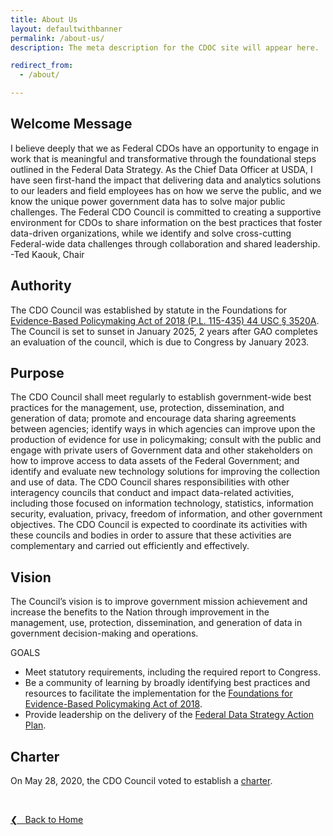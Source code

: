 ```yaml
---
title: About Us
layout: defaultwithbanner
permalink: /about-us/
description: The meta description for the CDOC site will appear here.

redirect_from:
  - /about/

---
```

## Welcome Message

I believe deeply that we as Federal CDOs have an opportunity to engage in work that is meaningful and transformative through the foundational steps outlined in the Federal Data Strategy.  As the Chief Data Officer at USDA, I have seen first-hand the impact that delivering data and analytics solutions to our leaders and field employees has on how we serve the public, and we know the unique power government data has to solve major public challenges.  The Federal CDO Council is committed to creating a supportive environment for CDOs to share information on the best practices that foster data-driven organizations, while we identify and solve cross-cutting Federal-wide data challenges through collaboration and shared leadership. -Ted Kaouk, Chair


## Authority

The CDO Council was established by statute in the Foundations for [Evidence-Based Policymaking Act of 2018 (P.L. 115-435) 44 USC § 3520A](https://www.congress.gov/bill/115th-congress/house-bill/4174/text). The Council is set to sunset in January 2025, 2 years after GAO completes an evaluation of the council, which is due to Congress by January 2023.

## Purpose
The CDO Council shall meet regularly to establish government-wide best practices for the management, use, protection, dissemination, and generation of data; promote and encourage data sharing agreements between agencies; identify ways in which agencies can improve upon the production of evidence for use in policymaking; consult with the public and engage with private users of Government data and other stakeholders on how to improve access to data assets of the Federal Government; and identify and evaluate new technology solutions for improving the collection and use of data. The CDO Council shares responsibilities with other interagency councils that conduct and impact data-related activities, including those focused on information technology, statistics, information security, evaluation, privacy, freedom of information, and other government objectives. The CDO Council is expected to coordinate its activities with these councils and bodies in order to assure that these activities are complementary and carried out efficiently and effectively.

## Vision
The Council’s vision is to improve government mission achievement and increase the benefits to the Nation through improvement in the management, use, protection, dissemination, and generation of data in government decision-making and operations. 

GOALS
* Meet statutory requirements, including the required report to Congress. 
* Be a community of learning by broadly identifying best practices and resources to facilitate the implementation for the [Foundations for Evidence-Based Policymaking Act of 2018](https://www.congress.gov/bill/115th-congress/house-bill/4174/text).
* Provide leadership on the delivery of the [Federal Data Strategy Action Plan](https://strategy.data.gov/action-plan/).

## Charter
On May 28, 2020, the CDO Council voted to establish a [charter](https://drive.google.com/drive/u/0/folders/1Qfv6TSPh77fhUio4S_1OHrOrszo2tAos).

&nbsp;

<a href="{{site.baseurl}}">&#10094; &nbsp; Back to Home</a><br>
